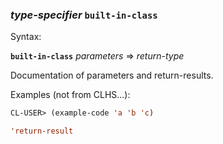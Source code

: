 ### <em>type-specifier</em> <strong>`built-in-class`</strong>

Syntax:

<strong>`built-in-class`</strong> <em>parameters</em> => <em>return-type</em>

Documentation of parameters and return-results.

Examples (not from CLHS...):

```lisp
CL-USER> (example-code 'a 'b 'c)

'return-result
```
